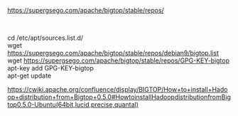 https://supergsego.com/apache/bigtop/stable/repos/

<br>

cd /etc/apt/sources.list.d/
<br>
wget https://supergsego.com/apache/bigtop/stable/repos/debian9/bigtop.list
<br>
wget https://supergsego.com/apache/bigtop/stable/repos/GPG-KEY-bigtop
<br>
apt-key add GPG-KEY-bigtop
<br>
apt-get update



https://cwiki.apache.org/confluence/display/BIGTOP/How+to+install+Hadoop+distribution+from+Bigtop+0.5.0#HowtoinstallHadoopdistributionfromBigtop0.5.0-Ubuntu(64bit,lucid,precise,quantal)
